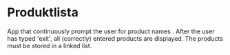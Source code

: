 # Produktlista
App that continuously prompt the user for product names .
After the user has typed 'exit', all (correctly) entered products are displayed. 
The products must be stored in a linked list.
